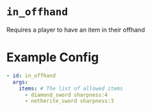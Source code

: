 # `in_offhand`

Requires a player to have an item in their offhand

# Example Config
```yaml
- id: in_offhand
  args:
    items: # The list of allowed items
      - diamond_sword sharpness:4
      - netherite_sword sharpness:3 
```
